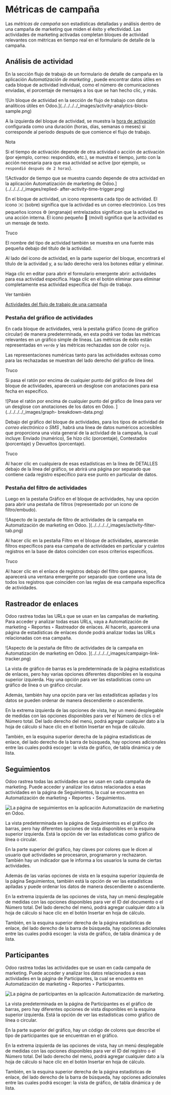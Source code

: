 # Métricas de campaña

Las _métricas de campaña_ son estadísticas detalladas y análisis dentro de una
campaña de marketing que miden el éxito y efectividad. Las actividades de
marketing activadas completan bloques de actividad relevantes con métricas en
tiempo real en el formulario de detalle de la campaña.

## Análisis de actividad

En la sección flujo de trabajo de un formulario de detalle de campaña en la
aplicación _Automatización de marketing_ , puede encontrar datos útiles en
cada bloque de actividad individual, como el número de comunicaciones
enviadas, el porcentaje de mensajes a los que se han hecho clic, y más.

![Un bloque de actividad en la sección de flujo de trabajo con datos
analíticos útiles en Odoo.](../../../../_images/activity-analytics-block-
sample.png)

A la izquierda del bloque de actividad, se muestra la [hora de
activación](../getting_started/workflow_activities.html) configurada como una
duración (horas, días, semanas o meses) si corresponde al periodo después de
que comience el flujo de trabajo.

Nota

Si el tiempo de activación depende de otra actividad o acción de activación
(por ejemplo, correo: respondido, etc.), se muestra el tiempo, junto con la
acción necesaria para que esa actividad se active (por ejemplo, `se respondió
después de 2 horas`).

![Activador de tiempo que se muestra cuando depende de otra actividad en la
aplicación Automatización de marketing de Odoo.](../../../../_images/replied-
after-activity-time-trigger.png)

En el bloque de actividad, un icono representa cada tipo de actividad. El
icono ✉️ (sobre) significa que la actividad es un correo electrónico. Los tres
pequeños iconos ⚙️ (engranaje) entrelazados significan que la actividad es una
acción interna. El icono pequeño 📱 (móvil) significa que la actividad es un
mensaje de texto.

Truco

El nombre del tipo de actividad también se muestra en una fuente más pequeña
debajo del título de la actividad.

Al lado del icono de actividad, en la parte superior del bloque, encontrará el
título de la actividad y, a su lado derecho verá los botones editar y
eliminar.

Haga clic en editar para abrir el formulario emergente abrir: actividades para
esa actividad específica. Haga clic en el botón eliminar para eliminar
completamente esa actividad específica del flujo de trabajo.

Ver también

[Actividades del flujo de trabajo de una
campaña](../getting_started/workflow_activities.html)

### Pestaña del gráfico de actividades

En cada bloque de actividades, verá la pestaña gráfico (icono de gráfico
circular) de manera predeterminada, en esta podrá ver todas las métricas
relevantes en un gráfico simple de líneas. Las métricas de éxito están
representadas en `verde` y las métricas rechazadas son de color `rojo`.

Las representaciones numéricas tanto para las actividades exitosas como para
las rechazadas se muestran del lado derecho del gráfico de línea.

Truco

Si pasa el ratón por encima de cualquier punto del gráfico de línea del bloque
de actividades, aparecerá un desglose con anotaciones para esa fecha en
específico.

![Pase el ratón por encima de cualquier punto del gráfico de línea para ver un
desglose con anotaciones de los datos en Odoo. ](../../../../_images/graph-
breakdown-data.png)

Debajo del gráfico del bloque de actividades, para los tipos de actividad de
_correo electrónico_ o _SMS_ , habrá una línea de datos numéricos accesibles
que proporciona una vista general de la actividad de la campaña, la cual
incluye: Enviado (numérico), Se hizo clic (porcentaje), Contestados
(porcentaje) y Devueltos (porcentaje).

Truco

Al hacer clic en cualquiera de esas estadísticas en la línea de DETALLES
debajo de la línea del gráfico, se abrirá una página por separado que contiene
cada registro específico para ese punto en particular de datos.

### Pestaña del filtro de actividades

Luego en la pestaña Gráfico en el bloque de actividades, hay una opción para
abrir una pestaña de filtros (representado por un icono de filtro/embudo).

![Aspecto de la pestaña de filtro de actividades de la campaña en
Automatización de marketing en Odoo. ](../../../../_images/activity-filter-
tab.png)

Al hacer clic en la pestaña Filtro en el bloque de actividades, aparecerán
filtros específicos para esa campaña de actividades en particular y cuántos
registros en la base de datos coinciden con esos criterios específicos.

Truco

Al hacer clic en el enlace de registros debajo del filtro que aparece,
aparecerá una ventana emergente por separado que contiene una lista de todos
los registros que coinciden con las reglas de esa campaña específica de
actividades.

## Rastreador de enlaces

Odoo rastrea todas las URLs que se usan en las campañas de marketing. Para
acceder y analizar todas esas URLs, vaya a Automatización de marketing ‣
Reportes ‣ Rastreador de enlaces. Al hacerlo, aparecerá una página de
estadísticas de enlaces donde podrá analizar todas las URLs relacionadas con
esa campaña.

![Aspecto de la pestaña de filtro de actividades de la campaña en
Automatización de marketing en Odoo. ](../../../../_images/campaign-link-
tracker.png)

La vista de gráfico de barras es la predeterminada de la página estadísticas
de enlaces, pero hay varias opciones diferentes disponibles en la esquina
superior izquierda. Hay una opción para ver las estadísticas como un gráfico
de línea o un gráfico circular.

Además, también hay una opción para ver las estadísticas apiladas y los datos
se pueden ordenar de manera descendiente o ascendiente.

En la extrema izquierda de las opciones de vista, hay un menú desplegable de
medidas con las opciones disponibles para ver el Número de clics o el Número
total. Del lado derecho del menú, podrá agregar cualquier dato a la hoja de
cálculo si hace clic en el botón Insertar en hoja de cálculo.

También, en la esquina superior derecha de la página estadísticas de enlace,
del lado derecho de la barra de búsqueda, hay opciones adicionales entre las
cuales podrá escoger: la vista de gráfico, de tabla dinámica y de lista.

## Seguimientos

Odoo rastrea todas las actividades que se usan en cada campaña de marketing.
Puede acceder y analizar los datos relacionados a esas actividades en la
página de Seguimientos, la cual se encuentra en Automatización de marketing ‣
Reportes ‣ Seguimientos.

![La página de seguimientos en la aplicación Automatización de marketing en
Odoo. ](../../../../_images/traces-page-marketing-automation.png)

La vista predeterminada en la página de Seguimientos es el gráfico de barras,
pero hay diferentes opciones de vista disponibles en la esquina superior
izquierda. Está la opción de ver las estadísticas como gráfico de línea o
circular.

En la parte superior del gráfico, hay claves por colores que le dicen al
usuario qué actividades se procesaron, programaron y rechazaron. También hay
un indicador que le informa a los usuarios la suma de ciertas actividades.

Además de las varias opciones de vista en la esquina superior izquierda de la
página Seguimientos, también está la opción de ver las estadísticas apiladas y
puede ordenar los datos de manera descendiente o ascendiente.

En la extrema izquierda de las opciones de vista, hay un menú desplegable de
medidas con las opciones disponibles para ver el ID del documento o el Número
total. Del lado derecho del menú, podrá agregar cualquier dato a la hoja de
cálculo si hace clic en el botón Insertar en hoja de cálculo.

También, en la esquina superior derecha de la página estadísticas de enlace,
del lado derecho de la barra de búsqueda, hay opciones adicionales entre las
cuales podrá escoger: la vista de gráfico, de tabla dinámica y de lista.

## Participantes

Odoo rastrea todas las actividades que se usan en cada campaña de marketing.
Puede acceder y analizar los datos relacionados a esas actividades en la
página de Participantes, la cual se encuentra en Automatización de marketing ‣
Reportes ‣ Participantes.

![La página de participantes en la aplicación Automatización de marketing.
](../../../../_images/participants-page-marketing-automation.png)

La vista predeterminada en la página de Participantes es el gráfico de barras,
pero hay diferentes opciones de vista disponibles en la esquina superior
izquierda. Está la opción de ver las estadísticas como gráfico de línea o
circular.

En la parte superior del gráfico, hay un código de colores que describe el
tipo de participantes que se encuentran en el gráfico.

En la extrema izquierda de las opciones de vista, hay un menú desplegable de
medidas con las opciones disponibles para ver el ID del registro o el Número
total. Del lado derecho del menú, podrá agregar cualquier dato a la hoja de
cálculo si hace clic en el botón Insertar en hoja de cálculo.

También, en la esquina superior derecha de la página estadísticas de enlace,
del lado derecho de la barra de búsqueda, hay opciones adicionales entre las
cuales podrá escoger: la vista de gráfico, de tabla dinámica y de lista.

